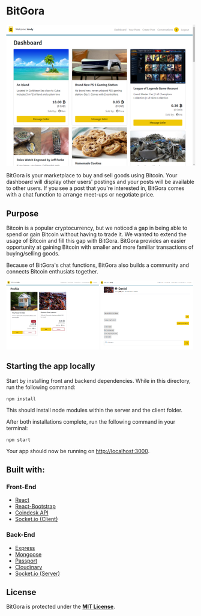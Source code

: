 # BitGora

![BitGora Dashboard](./img/dashboard.png)

BitGora is your marketplace to buy and sell goods using Bitcoin. Your dashboard will display other users' postings and your posts will be available to other users. If you see a post that you're interested in, BitGora comes with a chat function to arrange meet-ups or negotiate price.

## Purpose

Bitcoin is a popular cryptocurrency, but we noticed a gap in being able to spend or gain Bitcoin without having to trade it. We wanted to extend the usage of Bitcoin and fill this gap with BitGora. BitGora provides an easier opportunity at gaining Bitcoin with smaller and more familiar transactions of buying/selling goods.

Because of BitGora's chat functions, BitGora also builds a community and connects Bitcoin enthusiats together.

<img src="./img/profile.png" alt="Your list of posts (Profile Page)" width="49%" height="auto" style="display:inline-block;">

<img src="./img/chat.png" alt="A chatroom" width="49%" height="auto" style="display:inline-block;">

## Starting the app locally

Start by installing front and backend dependencies. While in this directory, run the following command:

```
npm install
```

This should install node modules within the server and the client folder.

After both installations complete, run the following command in your terminal:

```
npm start
```

Your app should now be running on <http://localhost:3000>.

## Built with:

### Front-End

- [React](https://reactjs.org/)
- [React-Bootstrap](https://react-bootstrap.github.io/)
- [Coindesk API](https://www.coindesk.com/coindesk-api)
- [Socket.io (Client)](https://socket.io/)

### Back-End

- [Express](https://expressjs.com/)
- [Mongoose](https://mongoosejs.com/)
- [Passport](http://www.passportjs.org/)
- [Cloudinary](https://cloudinary.com/)
- [Socket.io (Server)](https://socket.io/)

## License

BitGora is protected under the [**MIT License**](./LICENSE).
